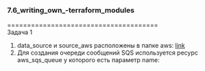 ### 7.6_writing_own_-terraform_modules </br>
====================================== </br>
Задача 1 </br>
1) data_source и source_aws расположены в папке aws: [link](https://github.com/hashicorp/terraform-provider-aws/tree/main/aws) </br>
2) Для создания очереди сообщений SQS используется ресурс aws_sqs_queue у которого есть параметр name:</br>
